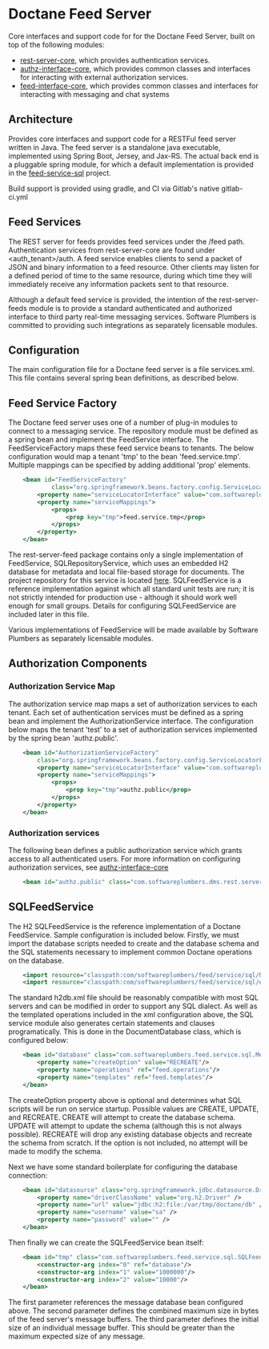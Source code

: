 # Doctane Feed Server

Core interfaces and support code for for the Doctane Feed Server, built on top of the following modules:

* [rest-server-core](https://projects.softwareplumbers.com/document-management/rest-server-core), 
  which provides authentication services.
* [authz-interface-core](https://projects.softwareplumbers.com/document-management/authz-interface-core), 
  which provides common classes and interfaces for interacting with external authorization services.
* [feed-interface-core](https://projects.softwareplumbers.com/document-management/feed-interface-core), 
  which provides common classes and interfaces for interacting with messaging and chat systems

## Architecture

Provides core interfaces and support code for a RESTFul feed server written in Java. The feed server is a standalone java executable, 
implemented using Spring Boot, Jersey, and Jax-RS. The actual back end is a pluggable spring module, for which a default implementation
is provided in the [feed-service-sql](https://projects.softwareplumbers.com/document-management/feed-service-sql) project.

Build support is provided using gradle, and CI via Gitlab's native gitlab-ci.yml

## Feed Services

The REST server for feeds provides feed services under the <tenant>/feed path. Authentication services from rest-server-core are 
found under <auth_tenant>/auth. A feed service enables clients to send a packet of JSON and binary information to a
feed resource. Other clients may listen for a defined period of time to the same resource, during which time they will
immediately receive any information packets sent to that resource.

Although a default feed service is provided, the intention of the rest-server-feeds module is to provide a standard
authenticated and authorized interface to third party real-time messaging services. Software Plumbers is committed to
providing such integrations as separately licensable modules.

## Configuration

The main configuration file for a Doctane feed server is a file services.xml. This file contains several spring bean definitions, 
as described below.

## Feed Service Factory

The Doctane feed server uses one of a number of plug-in modules to connect to a messaging service. The repository module must
be defined as a spring bean and implement the FeedService interface. The FeedServiceFactory maps these
feed service beans to tenants. The below configuration would map a tenant 'tmp' to the bean 'feed.service.tmp'.
Multiple mappings can be specified by adding additional 'prop' elements.

```xml
    <bean id="FeedServiceFactory"
            class="org.springframework.beans.factory.config.ServiceLocatorFactoryBean">
        <property name="serviceLocatorInterface" value="com.softwareplumbers.feed.rest.server.FeedServiceFactory"/>
        <property name="serviceMappings">
            <props>
                <prop key="tmp">feed.service.tmp</prop>
            </props>
        </property>
    </bean>
```

The rest-server-feed package contains only a single implementation of FeedService, SQLRepositoryService, which uses
an embedded H2 database for metadata and local file-based storage for documents. The project repository for this service
is located [here](https://projects.softwareplumbers.com/document-management/feed-service-sql). SQLFeedService is a reference 
implementation against which all standard unit tests are run; it is not strictly intended for production use - although
it should work well enough for small groups. Details for configuring SQLFeedService are included later in this file.

Various implementations of FeedService will be made available by Software Plumbers as separately licensable modules.

## Authorization Components

### Authorization Service Map

The authorization service map maps a set of authorization services to each tenant. Each set of authentication services
must be defined as a spring bean and implement the AuthorizationService interface. The configuration below maps the tenant 
'test' to a set of authorization services implemented by the spring bean 'authz.public'.

```xml
    <bean id="AuthorizationServiceFactory"
        class="org.springframework.beans.factory.config.ServiceLocatorFactoryBean">
    	<property name="serviceLocatorInterface" value="com.softwareplumbers.dms.rest.server.core.AuthorizationServiceFactory"/>
        <property name="serviceMappings">
            <props>
                <prop key="tmp">authz.public</prop>
            </props>
        </property>
    </bean>
```

### Authorization services

The following bean defines a public authorization service which grants access to all authenticated users. For more information
on configuring authorization services, see [authz-interface-core](https://projects.softwareplumbers.com/document-management/authz-interface-core)

```xml
    <bean id="authz.public" class="com.softwareplumbers.dms.rest.server.model.PublicAuthorizationService" scope="singleton"/>
```



## SQLFeedService

The H2 SQLFeedService is the reference implementation of a Doctane FeedService. Sample
configuration is included below. Firstly, we must import the database scripts needed to create and
the database schema and the SQL statements necessary to implement common Doctane operations on the
database.

```xml    
    <import resource="classpath:com/softwareplumbers/feed/service/sql/h2db.xml" />
    <import resource="classpath:com/softwareplumbers/feed/service/sql/entities.xml" />
```  

The standard h2db.xml file should be reasonably compatible with most SQL servers and
can be modified in order to support any SQL dialect. As well as the templated operations
included in the xml configuration above, the SQL service module also generates certain
statements and clauses programatically. This is done in the DocumentDatabase class, which
is configured below:

```xml   
    <bean id="database" class="com.softwareplumbers.feed.service.sql.MessageDatabase">
        <property name="createOption" value="RECREATE"/>
        <property name="operations" ref="feed.operations"/>
        <property name="templates" ref="feed.templates"/>
    </bean>
```

The createOption property above is optional and determines what SQL scripts will be run on 
service startup. Possible values are CREATE, UPDATE, and RECREATE. CREATE will attempt to
create the database schema. UPDATE will attempt to update the schema (although this is not
always possible). RECREATE will drop any existing database objects and recreate the schema
from scratch. If the option is not included, no attempt will be made to modify the schema.

Next we have some standard boilerplate for configuring the database connection:

```xml
	<bean id="datasource" class="org.springframework.jdbc.datasource.DriverManagerDataSource">
		<property name="driverClassName" value="org.h2.Driver" />
		<property name="url" value="jdbc:h2:file:/var/tmp/doctane/db" />
		<property name="username" value="sa" />
		<property name="password" value="" />
	</bean> 
```    

Then finally we can create the SQLFeedService bean itself:

```xml 
    <bean id="tmp" class="com.softwareplumbers.feed.service.sql.SQLFeedService" scope="singleton">
        <constructor-arg index="0" ref="database"/>
        <constructor-arg index="1" value="1000000"/>
        <constructor-arg index="2" value="10000"/>
    </bean>
```

The first parameter references the message database bean configured above. The second parameter
defines the combined maximum size in bytes of the feed server's message buffers. The third parameter
defines the initial size of an individual message buffer. This should be greater than the maximum
expected size of any message.
            
         

